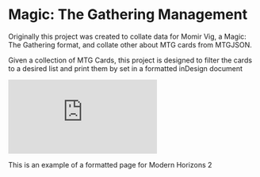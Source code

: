 # Magic: The Gathering Management

Originally this project was created to collate data for Momir Vig, a Magic: The Gathering format, and collate other about MTG cards from MTGJSON.

Given a collection of MTG Cards, this project is designed to filter the cards to a desired list and print them by set in a formatted inDesign document

![Example Format](https://github.com/ltr28/mtg-management/blob/main/doc/example.pdf)

This is an example of a formatted page for Modern Horizons 2